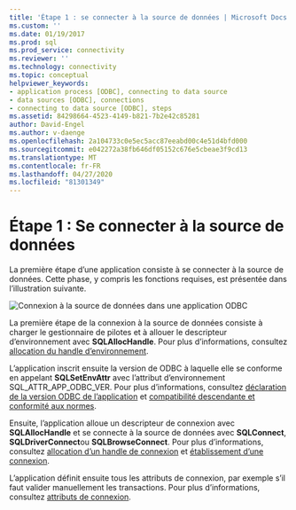 ```yaml
---
title: 'Étape 1 : se connecter à la source de données | Microsoft Docs'
ms.custom: ''
ms.date: 01/19/2017
ms.prod: sql
ms.prod_service: connectivity
ms.reviewer: ''
ms.technology: connectivity
ms.topic: conceptual
helpviewer_keywords:
- application process [ODBC], connecting to data source
- data sources [ODBC], connections
- connecting to data source [ODBC], steps
ms.assetid: 84298664-4523-4149-b821-7b2e42c85281
author: David-Engel
ms.author: v-daenge
ms.openlocfilehash: 2a104733c0e5ec5acc87eeabd00c4e51d4bfd000
ms.sourcegitcommit: e042272a38fb646df05152c676e5cbeae3f9cd13
ms.translationtype: MT
ms.contentlocale: fr-FR
ms.lasthandoff: 04/27/2020
ms.locfileid: "81301349"
---
```

# <a name="step-1-connect-to-the-data-source"></a>Étape 1 : Se connecter à la source de données
La première étape d’une application consiste à se connecter à la source de données. Cette phase, y compris les fonctions requises, est présentée dans l’illustration suivante.  
  
 ![Connexion à la source de données dans une application ODBC](../../../odbc/reference/develop-app/media/pr11.gif "pr11")  
  
 La première étape de la connexion à la source de données consiste à charger le gestionnaire de pilotes et à allouer le descripteur d’environnement avec **SQLAllocHandle**. Pour plus d’informations, consultez [allocation du handle d’environnement](../../../odbc/reference/develop-app/allocating-the-environment-handle.md).  
  
 L’application inscrit ensuite la version de ODBC à laquelle elle se conforme en appelant **SQLSetEnvAttr** avec l’attribut d’environnement SQL_ATTR_APP_ODBC_VER. Pour plus d’informations, consultez [déclaration de la version ODBC de l’application](../../../odbc/reference/develop-app/declaring-the-application-s-odbc-version.md) et [compatibilité descendante et conformité aux normes](../../../odbc/reference/develop-app/backward-compatibility-and-standards-compliance.md).  
  
 Ensuite, l’application alloue un descripteur de connexion avec **SQLAllocHandle** et se connecte à la source de données avec **SQLConnect**, **SQLDriverConnect**ou **SQLBrowseConnect**. Pour plus d’informations, consultez [allocation d’un handle de connexion](../../../odbc/reference/develop-app/allocating-a-connection-handle-odbc.md) et [établissement d’une connexion](../../../odbc/reference/develop-app/establishing-a-connection.md).  
  
 L’application définit ensuite tous les attributs de connexion, par exemple s’il faut valider manuellement les transactions. Pour plus d’informations, consultez [attributs de connexion](../../../odbc/reference/develop-app/connection-attributes.md).
